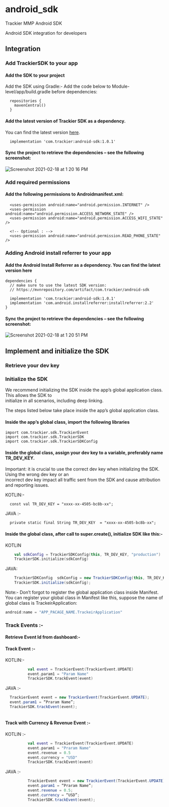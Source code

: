 # android_sdk
Trackier MMP Android SDK

Android SDK integration for developers
 
## Integration
 
### Add TrackierSDK to your app
 
#### Add the SDK to your project
 
  Add the SDK using Gradle:- Add the code below to Module-level/app/build.gradle before
  dependencies:
```
  repositories {
    mavenCentral()
  }
```

#### Add the latest version of Trackier SDK as a dependency.

You can find the latest version [here](https://mvnrepository.com/artifact/com.trackier/android-sdk).
```
  implementation 'com.trackier:android-sdk:1.0.1'
```
 
#### Sync the project to retrieve the dependencies – see the following screenshot:

![Screenshot 2021-02-18 at 1 20 16 PM](https://user-images.githubusercontent.com/34488320/108324546-0e3d8500-71ee-11eb-9c8b-2c06c96d2f00.png)
 
### Add required permissions

#### Add the following permissions to Androidmanifest.xml:
  
```
  <uses-permission android:name="android.permission.INTERNET" />
  <uses-permission android:name="android.permission.ACCESS_NETWORK_STATE" />
  <uses-permission android:name="android.permission.ACCESS_WIFI_STATE" />
 
  <!-- Optional : -->
  <uses-permission android:name="android.permission.READ_PHONE_STATE" />
```
 
### Adding Android install referrer to your app
 
#### Add the Android Install Referrer as a dependency. You can find the latest version here

```
dependencies {
  // make sure to use the latest SDK version:
  // https://mvnrepository.com/artifact/com.trackier/android-sdk   
 
  implementation 'com.trackier:android-sdk:1.0.1'
  implementation 'com.android.installreferrer:installreferrer:2.2'
}
```
 
#### Sync the project to retrieve the dependencies – see the following screenshot:
 
![Screenshot 2021-02-18 at 1 20 51 PM](https://user-images.githubusercontent.com/34488320/108324596-1dbcce00-71ee-11eb-925a-a05b7c4035ef.png)
 
 
## Implement and initialize the SDK
 
### Retrieve your dev key
 
### Initialize the SDK
  
   We recommend initializing the SDK inside the app’s global application class. This allows the SDK to  
   initialize in all scenarios, including deep linking.
 
  The steps listed below take place inside the app’s global application class.
 
#### Inside the app’s global class, import the following libraries
 
    import com.trackier.sdk.TrackierEvent
    import com.trackier.sdk.TrackierSDK
    import com.trackier.sdk.TrackierSDKConfig
 
#### Inside the global class, assign your dev key to a variable, preferably name TR_DEV_KEY.
 
   Important: it is crucial to use the correct dev key when initializing the SDK. Using the wrong dev key or an     
   incorrect dev key impact all traffic sent from the SDK and cause attribution and reporting issues.
 
 KOTLIN:-
 
      const val TR_DEV_KEY = "xxxx-xx-4505-bc8b-xx";
 
JAVA :-
 
      private static final String TR_DEV_KEY  = "xxxx-xx-4505-bc8b-xx";
 
#### Inside the global class, after call to super.create(), initialize SDK like this:-

KOTLIN
```kotlin
    val sdkConfig = TrackierSDKConfig(this, TR_DEV_KEY, "production")
    TrackierSDK.initialize(sdkConfig)
```
 
JAVA:
```java
    TrackierSDKConfig  sdkConfig = new TrackierSDKConfig(this, TR_DEV_KEY, "production");
    TrackierSDK.initialize(sdkConfig);
```
 
Note:- Don’t forgot to register the global application class inside Manifest. You can register your global class in Manifest like this, suppose the name of global class is TrackeirApplication:

```java 
android:name = "APP_PACAGE_NAME.TrackeirApplication"
```
 
### Track Events :-
 
#### Retrieve Event Id from dashboard:-
 
 
 
 
#### Track Event :-
   
KOTLIN:-
```kotlin
          val event = TrackierEvent(TrackierEvent.UPDATE)
          event.param1 = "Param Name"
          TrackierSDK.trackEvent(event)
```

JAVA :-
```java
  TrackierEvent event = new TrackierEvent(TrackierEvent.UPDATE);
  event.param1 = “Praram Name”;
  TrackierSDK.trackEvent(event);
 
```
 
 
#### Track with Currency & Revenue Event :-
 
KOTLIN :-
```kotlin
          val event = TrackierEvent(TrackierEvent.UPDATE)
          event.param1 = "Praram Name"
          event.revenue = 0.5
          event.currency = "USD"
          TrackierSDK.trackEvent(event)
```
 
JAVA :-
```java
          TrackierEvent event = new TrackierEvent(TrackierEvent.UPDATE);
          event.param1 = “Praram Name”;
          event.revenue = 0.5;
          event.currency = “USD”;
          TrackierSDK.trackEvent(event);
```
